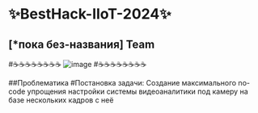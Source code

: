 # ✨BestHack-IIoT-2024✨ 
## [*пока без-названия] Team  
#☕️☕️☕️☕️☕️☕️☕️☕️
![image](https://github.com/AlexUnderTheLulz/BestHack-IIoT-/assets/61242548/58c4bca5-6472-4653-aec4-16cc77068fbb)
#☕️☕️☕️☕️☕️☕️☕️☕️

##Проблематика
#Постановка задачи:
Создание максимального no-code упрощения настройки системы видеоаналитики под камеру на базе нескольких кадров с неё
